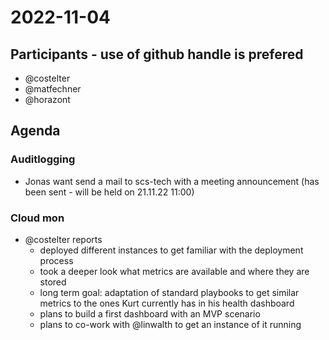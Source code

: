 # 2022-11-04
## Participants - use of github handle is prefered
* @costelter
* @matfechner
* @horazont

## Agenda

### Auditlogging

* Jonas want send a mail to scs-tech with a meeting announcement (has been sent - will be held on 21.11.22 11:00)

### Cloud mon

* @costelter reports
  * deployed different instances to get familiar with the deployment process
  * took a deeper look what metrics are available and where they are stored
  * long term goal: adaptation of standard playbooks to get similar metrics to the ones Kurt currently has in his health dashboard
  * plans to build a first dashboard with an MVP scenario
  * plans to co-work with @linwalth to get an instance of it running
